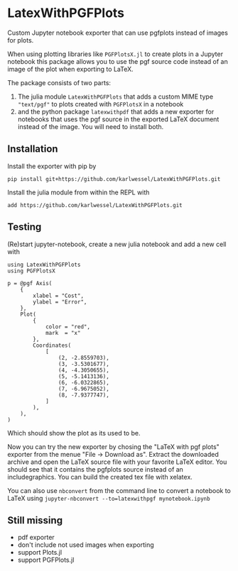 # LatexWithPGFPlots
Custom Jupyter notebook exporter that can use pgfplots instead of images for plots.

When using plotting libraries like `PGFPlotsX.jl` to create plots in a Jupyter notebook this package allows 
you to use the pgf source code instead of an image of the plot when exporting to LaTeX.

The package consists of two parts:
1. The julia module `LatexWithPGFPlots` that adds a custom MIME type `"text/pgf"` to plots created with 
`PGFPlotsX` in a notebook
2. and the python package `latexwithpdf` that adds a new exporter for notebooks that uses the pgf source in
the exported LaTeX document instead of the image.
You will need to install both.

## Installation
Install the exporter with pip by 
```
pip install git+https://github.com/karlwessel/LatexWithPGFPlots.git
```

Install the julia module from within the REPL with
```
add https://github.com/karlwessel/LatexWithPGFPlots.git
```

## Testing
(Re)start jupyter-notebook, create a new julia notebook and add a new cell with
```
using LatexWithPGFPlots
using PGFPlotsX

p = @pgf Axis(
    {
        xlabel = "Cost",
        ylabel = "Error",
    },
    Plot(
        {
            color = "red",
            mark  = "x"
        },
        Coordinates(
            [
                (2, -2.8559703),
                (3, -3.5301677),
                (4, -4.3050655),
                (5, -5.1413136),
                (6, -6.0322865),
                (7, -6.9675052),
                (8, -7.9377747),
            ]
        ),
    ),
)
```

Which should show the plot as its used to be.

Now you can try the new exporter by chosing the "LaTeX with pgf plots" exporter
from the menue "File -> Download as". Extract the downloaded archive and open the LaTeX 
source file with your favorite LaTeX editor. You should see that it contains the pgfplots source 
instead of an includegraphics. You can build the created tex file with xelatex.

You can also use `nbconvert` from the command line to convert a notebook to LaTeX using
`jupyter-nbconvert --to=latexwithpgf mynotebook.ipynb`

## Still missing
- pdf exporter
- don't include not used images when exporting
- support Plots.jl
- support PGFPlots.jl
